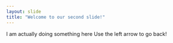 ```yaml
---
layout: slide
title: "Welcome to our second slide!"
---
```

I am actually doing something here
Use the left arrow to go back!
